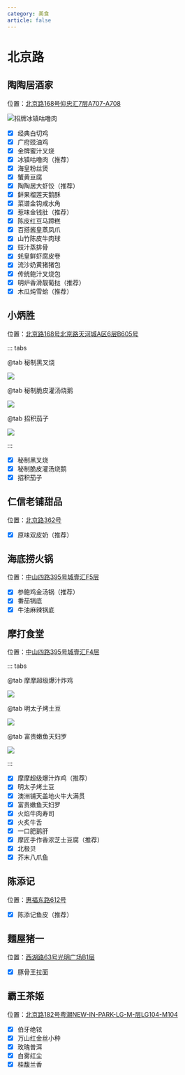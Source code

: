 ```yaml
---
category: 美食
article: false
---
```


# 北京路

## 陶陶居酒家

<span class="icon iconfont icon-locate"></span> 位置：<a href="https://ditu.amap.com/place/B0FFIMXLSX" target="_blank">北京路168号仰忠汇7层A707-A708</a>

![招牌冰镇咕噜肉](https://img.sherry4869.com/blog/life/food/guangzhou/yx/bjl/ttj/img.jpg)

- [x] 经典白切鸡
- [x] 广府豉油鸡
- [x] 金牌蜜汁叉烧
- [x] 冰镇咕噜肉（推荐）
- [x] 海皇粉丝煲
- [x] 蟹黄豆腐
- [x] 陶陶居大虾饺（推荐）
- [x] 鲜果榴莲天鹅酥
- [x] 菜谱金钩咸水角
- [x] 惹味金钱肚（推荐）
- [x] 陈皮红豆马蹄糕
- [x] 百搭酱皇蒸凤爪
- [x] 山竹陈皮牛肉球
- [x] 豉汁蒸排骨
- [x] 蚝皇鲜虾腐皮卷
- [x] 流沙奶黄猪猪包
- [x] 传统鲍汁叉烧包
- [x] 明炉香滑靓葡挞（推荐）
- [x] 木瓜炖雪蛤（推荐）

## 小炳胜

<span class="icon iconfont icon-locate"></span> 位置：<a href="https://ditu.amap.com/place/B0FFIWT9NM" target="_blank">北京路168号北京路天河城A区6层B605号</a>

::: tabs

@tab 秘制黑叉烧

![](https://img.sherry4869.com/blog/life/food/guangzhou/yx/bjl/xbs/img.jpg)

@tab 秘制脆皮灌汤烧鹅

![](https://img.sherry4869.com/blog/life/food/guangzhou/yx/bjl/xbs/img_2.jpg)

@tab 招积茄子

![](https://img.sherry4869.com/blog/life/food/guangzhou/yx/bjl/xbs/img_3.jpg)

:::

- [x] 秘制黑叉烧
- [x] 秘制脆皮灌汤烧鹅
- [x] 招积茄子

## 仁信老铺甜品

<span class="icon iconfont icon-locate"></span> 位置：<a href="https://ditu.amap.com/place/B0FFFPAIUH" target="_blank">北京路362号</a>

- [x] 原味双皮奶（推荐）

## 海底捞火锅

<span class="icon iconfont icon-locate"></span> 位置：<a href="https://ditu.amap.com/place/B00141VVZW" target="_blank">中山四路395号城壹汇F5层</a>

- [x] 参鲍鸡金汤锅（推荐）
- [x] 番茄锅底
- [x] 牛油麻辣锅底

## 摩打食堂

<span class="icon iconfont icon-locate"></span> 位置：<a href="https://ditu.amap.com/place/B0FFLMYA6N" target="_blank">中山四路395号城壹汇F4层</a>

::: tabs

@tab 摩摩超级爆汁炸鸡

![](https://img.sherry4869.com/blog/life/food/guangzhou/yx/bjl/mdst/img.jpg)

@tab 明太子烤土豆

![](https://img.sherry4869.com/blog/life/food/guangzhou/yx/bjl/mdst/img_2.jpg)

@tab 富贵嫩鱼天妇罗

![](https://img.sherry4869.com/blog/life/food/guangzhou/yx/bjl/mdst/img_3.jpg)

:::

- [x] 摩摩超级爆汁炸鸡（推荐）
- [x] 明太子烤土豆
- [x] 澳洲铺天盖地火牛大满贯
- [x] 富贵嫩鱼天妇罗
- [x] 火焰牛肉寿司
- [x] 火炙牛舌
- [x] 一口肥鹅肝
- [x] 摩匠手作香浓芝士豆腐（推荐）
- [x] 北极贝
- [x] 芥末八爪鱼

## 陈添记

<span class="icon iconfont icon-locate"></span> 位置：<a href="https://ditu.amap.com/place/B0J1COEOXQ" target="_blank">惠福东路612号</a>

- [x] 陈添记鱼皮（推荐）

## 麺屋猪一

<span class="icon iconfont icon-locate"></span> 位置：<a href="https://ditu.amap.com/place/B0J1COEOXQ" target="_blank">西湖路63号光明广场B1层</a>

- [x] 豚骨王拉面

## 霸王茶姬

<span class="icon iconfont icon-locate"></span> 位置：<a href="https://ditu.amap.com/place/B0FFJ8JP89" target="_blank">北京路182号粤潮NEW-IN-PARK-LG-M-层LG104-M104</a>

- [x] 伯牙绝铉
- [x] 万山红金丝小种
- [x] 玫瑰普洱
- [x] 白雾红尘
- [x] 桂馥兰香